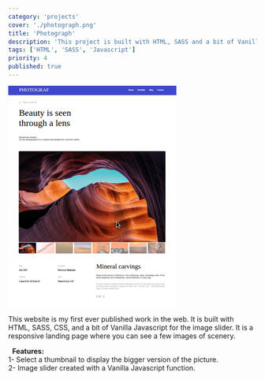 ```yaml
---
category: 'projects'
cover: './photograph.png'
title: 'Photograph'
description: 'This project is built with HTML, SASS and a bit of Vanilla Javascript.'
tags: ['HTML', 'SASS', 'Javascript']
priority: 4
published: true
---
```


![Image slider](./photograph.png)

This website is my first ever published work in the web. It is built with HTML, SASS, CSS, and a bit of Vanilla Javascript for the image slider. It is a responsive landing page where you can see a few images of scenery.

&nbsp;
**Features:**\
1- Select a thumbnail to display the bigger version of the picture.\
2- Image slider created with a Vanilla Javascript function.
